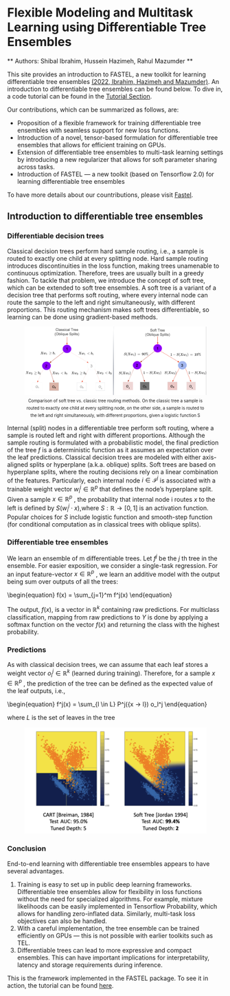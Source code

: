 # Flexible Modeling and Multitask Learning using Differentiable Tree Ensembles
** Authors: Shibal Ibrahim, Hussein Hazimeh, Rahul Mazumder **

This site provides an introduction to FASTEL, a new toolkit for learning differentiable tree ensembles [(2022, Ibrahim, Hazimeh and Mazumder)](https://dl.acm.org/doi/pdf/10.1145/3534678.3539412). An introduction to differentiable tree ensembles can be found below. To dive in, a code tutorial can be found in the [Tutorial Section](tutorial.md). 

Our contributions, which can be summarized as follows, are:

   - Proposition of a flexible framework for training differentiable tree ensembles with seamless support for new loss functions.
   - Introduction of a novel, tensor-based formulation for differentiable tree ensembles that allows for efficient training on GPUs.
   - Extension of differentiable tree ensembles to multi-task learning settings by introducing a new regularizer that allows for soft parameter sharing across tasks.
   - Introduction of FASTEL — a new toolkit (based on Tensorflow 2.0) for learning differentiable tree ensembles

To have more details about our countributions, please visit [Fastel](fastel.md). 

## Introduction to differentiable tree ensembles

### Differentiable decision trees

Classical decision trees perform hard sample routing, i.e., a sample is routed to exactly one child at every splitting node. Hard sample routing introduces discontinuities in the loss function, making trees unamenable to continuous optimization. Therefore, trees are usually built in a greedy fashion. 
To tackle that problem, we introduce the concept of soft tree, which can be extended to soft tree ensembles. 
A soft tree is a variant of a decision tree that performs soft routing, where every internal node can route the sample to the left and right simultaneously, with different proportions. This routing mechanism makes soft trees differentiable, so learning can be done using gradient-based methods.

<figure align="middle">
  <img src="img/index/classicvssofttree.png" width="700" />
  <figcaption> <span style="font-size:0.7em;">
  Comparison of soft tree vs. classic tree routing methods. On the classic tree a sample is routed to exactly one child at every splitting node, on the other side, a sample is routed to the left and right simultaneously, with different proportions, given a logistic function S </span>
  </span>  
  
  </figcaption>
</figure>

Internal (split) nodes in a differentiable tree perform soft routing, where a sample is routed left and right with different proportions. Although the sample routing is formulated with a probabilistic model, the final prediction of the tree $f$ is a deterministic function as it assumes an expectation over the leaf predictions. Classical decision trees are modeled with either axis-aligned splits or hyperplane (a.k.a. oblique) splits. Soft trees are based on hyperplane splits, where the routing decisions rely on a linear combination of the features. Particularly, each internal node $i \in \mathcal{I}^j$ is associated with a trainable weight vector $w_i^j \in \mathbb{R}^p$ that defines the node’s hyperplane split. Given a sample $x \in \mathbb{R}^p$ , the probability that internal node i routes $x$ to the left is defined by $S(w_i^j ·x)$,where $S : \mathbb{R} → [0, 1]$ is an activation function. Popular choices for $S$ include logistic function and smooth-step function (for conditional computation as in classical trees with oblique splits). 

### Differentiable tree ensembles

We learn an ensemble of m differentiable trees. Let  $f^j$ be the $j$ th tree in the ensemble. For easier exposition, we consider a single-task regression.
For an input feature-vector $x \in \mathbb{R}^p$ , we learn an additive model with the output being sum over outputs of all the trees:

\begin{equation}
f(x) = \sum_{j=1}^m f^j(x)
\end{equation}

The output, $f(x)$, is a vector in $\mathbb{R}^k$ containing raw predictions. For multiclass classification, mapping from raw predictions to $Y$ is done by applying a softmax function on the vector $f (x )$ and returning the class with the highest probability.


### Predictions
As with classical decision trees, we can assume that each leaf stores a weight vector $o_l^j \in \mathbb{R}^k$ (learned during training). Therefore, for a sample $x \in \mathbb{R}^p$ , the prediction of the tree can be defined as the expected value of the leaf outputs, i.e.,

\begin{equation}
f^j(x) = \sum_{l \in L} P^j(\{x → l\}) o_l^j
\end{equation}

where $L$ is the set of leaves in the tree

<figure align="middle">
  <img src="img/index/results.png" width="700" />
  <figcaption> <span style="font-size:0.7em;"> </span>
  </span>  
  
  </figcaption>
</figure>

### Conclusion
End-to-end learning with differentiable tree ensembles appears to have several advantages. 

 1. Training is easy to set up in public deep learning frameworks. Differentiable tree ensembles allow for flexibility in loss functions without the need for specialized algorithms. For example, mixture likelihoods can be easily implemented in Tensorflow Probability, which allows for handling zero-inflated data. Similarly, multi-task loss objectives can also be handled. 
 2. With a careful implementation, the tree ensemble can be trained efficiently on GPUs — this is not possible with earlier toolkits such as TEL.
 3. Differentiable trees can lead to more expressive and compact ensembles. This can have important implications for interpretability, latency and storage requirements during inference.

This is the framework implemented in the FASTEL package. To see it in action, the tutorial can be found [here](tutorial.md). 